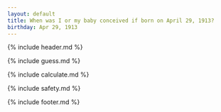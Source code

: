 ```yaml
---
layout: default
title: When was I or my baby conceived if born on April 29, 1913?
birthday: Apr 29, 1913
---
```


{% include header.md %}

{% include guess.md %}

{% include calculate.md %}

{% include safety.md %}

{% include footer.md %}



